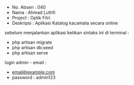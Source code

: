 -   No. Absen : 040
-   Nama : Ahmad Luthfi
-   Project : Optik Fitri
-   Deskripsi : Aplikasi Katalog kacamata secara online

sebelum menjalankan aplikasi ketikan sintaks ini di terminal :

-   php artisan migrate
-   php artisan db:seed
-   php artisan serve

login admin - email :

-   email@example.com
-   password : admin123
